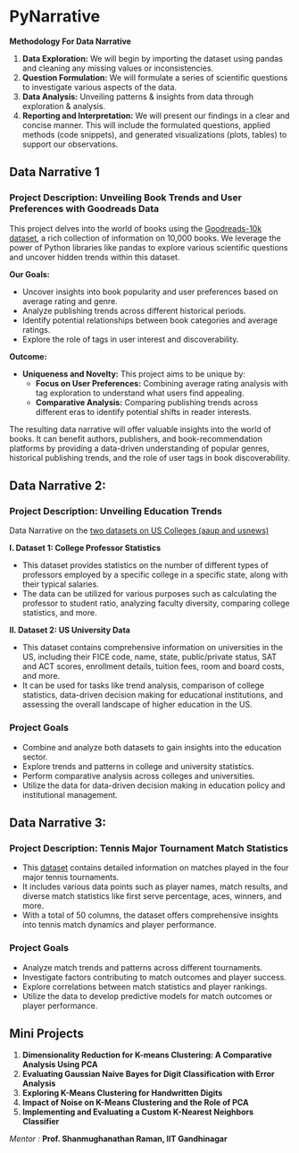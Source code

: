# **PyNarrative**

**Methodology For Data Narrative**

1. **Data Exploration:** We will begin by importing the dataset using pandas and cleaning any missing values or inconsistencies.
2. **Question Formulation:** We will formulate a series of scientific questions to investigate various aspects of the data. 
3. **Data Analysis:** Unveiling patterns & insights from data through exploration & analysis. 
4. **Reporting and Interpretation:** We will present our findings in a clear and concise manner. This will include the formulated questions, applied methods (code snippets), and generated visualizations (plots, tables) to support our observations.

## **Data Narrative 1**
### Project Description: Unveiling Book Trends and User Preferences with Goodreads Data

This project delves into the world of books using the [Goodreads-10k dataset](https://github.com/zygmuntz/goodbooks-10k/raw/master/books.csv), a rich collection of information on 10,000 books. We leverage the power of Python libraries like pandas to explore various scientific questions and uncover hidden trends within this dataset.

**Our Goals:**

* Uncover insights into book popularity and user preferences based on average rating and genre.
* Analyze publishing trends across different historical periods.
* Identify potential relationships between book categories and average ratings.
* Explore the role of tags in user interest and discoverability.

**Outcome:**

* **Uniqueness and Novelty:** This project aims to be unique by:
    * **Focus on User Preferences:**  Combining average rating analysis with tag exploration to understand what users find appealing.
    * **Comparative Analysis:**  Comparing publishing trends across different eras to identify potential shifts in reader interests.

The resulting data narrative will offer valuable insights into the world of books. It can benefit authors, publishers, and book-recommendation platforms by providing a data-driven understanding of popular genres, historical publishing trends, and the role of user tags in book discoverability.

## **Data Narrative 2:**
### Project Description: Unveiling Education Trends 

Data Narrative on the [two datasets on US Colleges (aaup and usnews)](http://lib.stat.cmu.edu/datasets/colleges/?authuser=0)

**I. Dataset 1: College Professor Statistics**
- This dataset provides statistics on the number of different types of professors employed by a specific college in a specific state, along with their typical salaries.
- The data can be utilized for various purposes such as calculating the professor to student ratio, analyzing faculty diversity, comparing college statistics, and more.

**II. Dataset 2: US University Data**
- This dataset contains comprehensive information on universities in the US, including their FICE code, name, state, public/private status, SAT and ACT scores, enrollment details, tuition fees, room and board costs, and more.
- It can be used for tasks like trend analysis, comparison of college statistics, data-driven decision making for educational institutions, and assessing the overall landscape of higher education in the US.

### Project Goals
- Combine and analyze both datasets to gain insights into the education sector.
- Explore trends and patterns in college and university statistics.
- Perform comparative analysis across colleges and universities.
- Utilize the data for data-driven decision making in education policy and institutional management.

## **Data Narrative 3:**
### Project Description: Tennis Major Tournament Match Statistics

- This [dataset](https://archive-beta.ics.uci.edu/dataset/300/tennis+major+tournament+match+statistics?authuser=0) contains detailed information on matches played in the four major tennis tournaments.
- It includes various data points such as player names, match results, and diverse match statistics like first serve percentage, aces, winners, and more.
- With a total of 50 columns, the dataset offers comprehensive insights into tennis match dynamics and player performance.

### Project Goals
- Analyze match trends and patterns across different tournaments.
- Investigate factors contributing to match outcomes and player success.
- Explore correlations between match statistics and player rankings.
- Utilize the data to develop predictive models for match outcomes or player performance.


## **Mini Projects**
1. **Dimensionality Reduction for K-means Clustering: A Comparative Analysis Using PCA**
2. **Evaluating Gaussian Naive Bayes for Digit Classification with Error Analysis**
3. **Exploring K-Means Clustering for Handwritten Digits**
4. **Impact of Noise on K-Means Clustering and the Role of PCA**
5. **Implementing and Evaluating a Custom K-Nearest Neighbors Classifier**
   
   
*Mentor :* **Prof. Shanmughanathan Raman, IIT Gandhinagar**